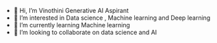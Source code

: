 - 👋 Hi, I’m Vinothini Generative AI Aspirant
- 👀 I’m interested in Data science , Machine learning and Deep learning
- 🌱 I’m currently learning Machine learning
- 💞️ I’m looking to collaborate on data science and AI
  

<!---
vinovijay7833/vinovijay7833 is a ✨ special ✨ repository because its `README.md` (this file) appears on your GitHub profile.
You can click the Preview link to take a look at your changes.
--->
